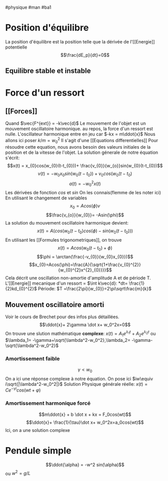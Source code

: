 #physique #man #ba1
# Position d'équilibre
La position d'équilibre est la position telle que la dérivée de l'[[Energie]] potentielle 
$$\frac{dE_p}{dt}=0$$
## Equilibre stable et instable
# Force d'un ressort
## [[Forces]]
Quand $\vec{F^{ext}}  = -k\vec{d}$ Le mouvement de l'objet est un mouvement oscillatoire harmonique.
au repos, la force d'un ressort est nulle.
L'oscillateur harmonique entre en jeu car 
$-kx = m\ddot{x}$ Nous allons ici poser $k/m = w_{0}^{2}$
Il s'agit d'une [[Equations differentielles]]
Pour résoudre cette equation, nous avons besoin des valeurs initiales de la position et de la vitesse de l'objet.
La solution génerale de notre équation s'écrit:
$$x(t) = x_{0}cos(w_{0}(t-t_{0}))+ \frac{v_{0}}{w_{o}}sin(w_{0}(t-t_{0})$$
$$v(t)= -w_{0}x_{0}sin(w_{0}(t-t_{0}))+v_{0}cos(w_{0}(t-t_{0})$$
$$a(t)=-w_{0}^{2}x(t)$$
Les dérivées de fonction $cos$ et $sin$ On les connais(flemme de les noter ici)
En utilisant le changement de variables
$$ x_{0}= Acos(\phi) v$$
$$\frac{v_{o}}{w_{0}}= -Asin(\phi)$$
La solution du mouvement oscillatoire harmonique devient:
$$x(t) =A(cos(w_{0}(t-t_{0})cos(\phi)-sin(w_{0}(t-t_{0})))$$
En utilisant les [[Formules trigonometriques]], on trouve
$$x(t)=Acos(w_{0}(t-t_{0})+\phi)$$
$$\phi = \arctan(\frac{-v_{0}}{w_{0}x_{0}})$$
$$x_{0}=Acos(\phi)=\frac{A}{\sqrt{1+\frac{v_{0}^{2}}{w_{0}^{2}x^{2}_{0}}}}$$
Cela décrit une oscillation non-amortie d'amplitude A et de période T.
L'[[Energie]] mecanique d'un ressort = $\int k\vec{d}: *dt= \frac{1}{2}kd_{0}^{2}$
Période: $T =\frac{2\pi}{w_{0}}=2\pi\sqrt\frac{m}{k}$
## Mouvement oscillatoire amorti
Voir le cours de Brechet pour des infos plus détaillées.
$$\ddot{x}+ 2\gamma \dot x+ w_0^2x=0$$
On trouve une slution mathématique __complexe__:
$x(t) = A_1e^{\lambda_1t}+A_2e^{\lambda_2t}$ ou $\lambda_1= -\gamma+\sqrt{\lambda^2-w_0^2},\lambda_2= -\gamma-\sqrt{\lambda^2-w_0^2}$
### Amortissement faible
$$\gamma<w_0$$
On a ici une réponse complexe à notre équation. On pose ici $iw\equiv i\sqrt{|\lambda^2-w_0^2|}$
Solution Physique générale réelle:
$x(t)= Ce^{-\gamma i}cos(wt+\varphi)$

### Amortissement harmonique forcé
$$m\ddot{x} + b \dot x + kx = F_0cos(wt)$$
$$\ddot{x}+ \frac{1}{\tau}\dot x+ w_0^2x=a_0cos(wt)$$
Ici, on a une solution complexe
# Pendule simple
$$\ddot{\alpha} = -w^2 sin(\alpha)$$
ou $w^2 = g/L$